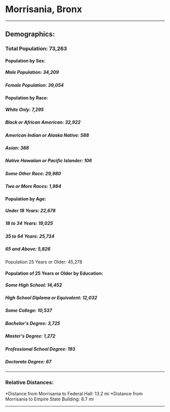# Morrisania, Bronx
***
## Demographics:
### Total Population: 73,263

#### **Population by Sex:**

##### Male Population: 34,209
##### Female Population: 39,054

#### **Population by Race:**

##### White Only: 7,295
##### Black or African American: 32,922
##### American Indian or Alaska Native: 588
##### Asian: 388
##### Native Hawaiian or Pacific Islander: 106
##### Some Other Race: 29,980
##### Two or More Races: 1,984

#### **Population by Age:**

##### Under 18 Years: 22,678
##### 18 to 34 Years: 19,025
##### 35 to 64 Years: 25,734
##### 65 and Above: 5,826

Population 25 Years or Older: 45,278

#### **Population of 25 Years or Older by Education:**

##### Some High School: 14,452
##### High School Diploma or Equivalent: 12,032
##### Some College: 10,537
##### Bachelor's Degree: 3,725
##### Master's Degree: 1,272
##### Professional School Degree: 193
##### Doctorate Degree: 67

***
### Relative Distances:
*Distance from Morrisania to Federal Hall: 13.2 mi
*Distance from Morrisania to Empire State Building: 8.7 mi

***

<script src="https://embed.github.com/view/geojson/YukiYoshimatsu/morrisania_neighborhood/blob/master/map.geojson.html"></script>
